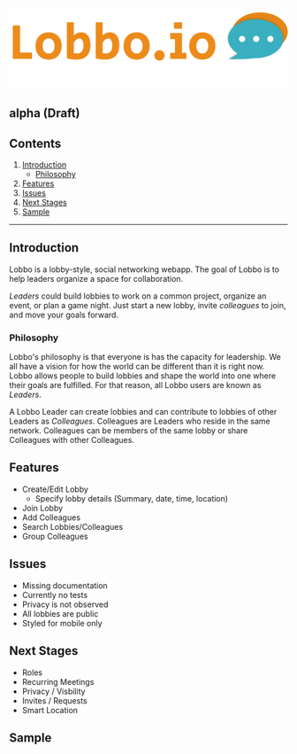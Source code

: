 # ![Lobbo.io](.\images\home-logo.png)

## alpha (Draft)

## Contents

1. [Introduction](#introduction)
    - [Philosophy](#philosophy)
2. [Features](#features)
3. [Issues](#issues)
4. [Next Stages](#next-stages)
5. [Sample](#sample)

---

## Introduction

Lobbo is a lobby-style, social networking webapp. The goal of Lobbo is to help leaders organize a space for collaboration.

_Leaders_ could build lobbies to work on a common project, organize an event, or plan a game night. Just start a new lobby, invite _colleagues_ to join, and move your goals forward.

### **Philosophy**

Lobbo's philosophy is that everyone is has the capacity for leadership. We all have a vision for how the world can be different than it is right now. Lobbo allows people to build lobbies and shape the world into one where their goals are fulfilled. For that reason, all Lobbo users are known as _Leaders_.

A Lobbo Leader can create lobbies and can contribute to lobbies of other Leaders as _Colleagues_. Colleagues are Leaders who reside in the same network. Colleagues can be members of the same lobby or share Colleagues with other Colleagues.

## Features

-   Create/Edit Lobby
    -   Specify lobby details (Summary, date, time, location)
-   Join Lobby
-   Add Colleagues
-   Search Lobbies/Colleagues
-   Group Colleagues

## Issues

-   Missing documentation
-   Currently no tests
-   Privacy is not observed
-   All lobbies are public
-   Styled for mobile only

## Next Stages

-   Roles
-   Recurring Meetings
-   Privacy / Visbility
-   Invites / Requests
-   Smart Location

## Sample
